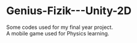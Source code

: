 # Genius-Fizik---Unity-2D
Some codes used for my final year project.  
A mobile game used for Physics learning.
